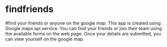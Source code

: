 # findfriends

#find your friends or anyone on the google map. This app is created using Google maps api service. You can find your friends or join their team 
using the available forms on the web page. Once your details are submitted, you can view yourself on the google map.
